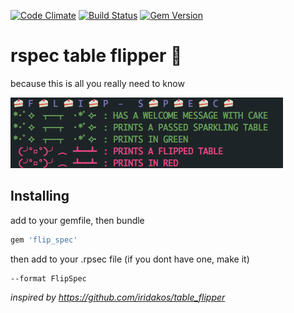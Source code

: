 [![Code Climate](https://codeclimate.com/github/NULL-OPERATOR/flip_spec/badges/gpa.svg)](https://codeclimate.com/github/NULL-OPERATOR/flip_spec) [![Build Status](https://travis-ci.org/NULL-OPERATOR/flip_spec.svg?branch=master)](https://travis-ci.org/NULL-OPERATOR/flip_spec) [![Gem Version](https://badge.fury.io/rb/flip_spec.svg)](https://badge.fury.io/rb/flip_spec)



# rspec table flipper 🍰

because this is all you really need to know

![Image Alt](public/img/example_tests_1.png)

## Installing


add to your gemfile, then bundle

```ruby
gem 'flip_spec'
```
then add to your .rpsec file (if you dont have one, make it)

```
--format FlipSpec
```




*inspired by https://github.com/iridakos/table_flipper*
